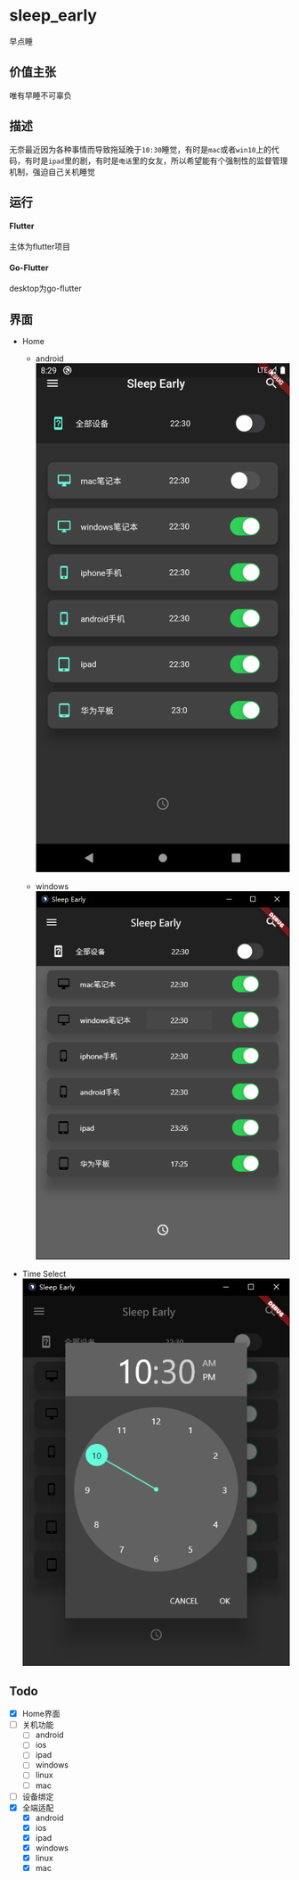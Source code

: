 # sleep_early

早点睡

## 价值主张

唯有早睡不可辜负

## 描述

无奈最近因为各种事情而导致拖延晚于`10:30`睡觉，有时是`mac`或者`win10`上的代码，有时是`ipad`里的剧，有时是`电话`里的女友，所以希望能有个强制性的监督管理机制，强迫自己关机睡觉

## 运行

#### Flutter

主体为flutter项目

#### Go-Flutter

desktop为go-flutter


## 界面

- Home
  - android
![](https://github.com/di1shuai/sleep_early/blob/master/doc/images/home.png)

  - windows
![](https://github.com/di1shuai/sleep_early/blob/master/doc/images/windows.png)

- Time Select
![](https://github.com/di1shuai/sleep_early/blob/master/doc/images/time.png)


## Todo

- [x] Home界面
- [ ] 关机功能
  - [ ] android
  - [ ] ios
  - [ ] ipad
  - [ ] windows
  - [ ] linux
  - [ ] mac
- [ ] 设备绑定
- [x] 全端适配
  - [x] android
  - [x] ios
  - [x] ipad
  - [x] windows
  - [x] linux
  - [x] mac